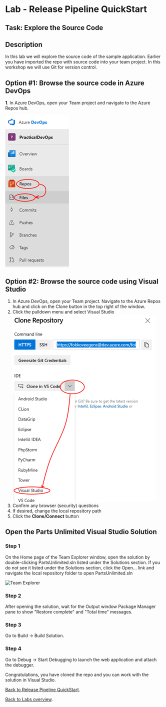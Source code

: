﻿# Lab - Release Pipeline QuickStart

## Task: Explore the Source Code

## Description

In this lab we will explore the source code of the sample application.
Earlier you have imported the repo with source code into your team project.
In this workshop we will use Git for version control.

## Option #1: Browse the source code in Azure DevOps

**1**. In Azure DevOps, open your Team project and navigate to the Azure Repos hub.

![Code hub](<media/VSTS-Code-Hub.png>)

## Option #2: Browse the source code using Visual Studio

1. In Azure DevOps, open your Team project. Navigate to the Azure Repos hub and click on the Clone button in the top right of the window. 
1. Click the pulldown menu and select Visual Studio
![Clone in Visual Studio](<media/clone_visualstudio.png>)
1. Confirm any browser (security) questions
1. If desired, change the local repository path
1. Click the **Clone/Connect** button

## Open the Parts Unlimited Visual Studio Solution

### Step 1

On the Home page of the Team Explorer window, open the solution by double-clicking PartsUnlimited.sln listed under the Solutions section.
If you do not see it listed under the Solutions section, click the Open... link and navigate the local repository folder to open PartsUnlimited.sln

![Team Explorer](<media/TeamExplorer.png>)

### Step 2

After opening the solution, wait for the Output window Package Manager pane to show "Restore complete" and "Total time" messages.

### Step 3

Go to Build -> Build Solution.

### Step 4

Go to Debug -> Start Debugging to launch the web application and attach the debugger.

Congratulations, you have cloned the repo and you can work with the solution in Visual Studio.

[Back to Release Pipeline QuickStart](./LabDescription.md).

[Back to Labs overview](../../Readme.md).